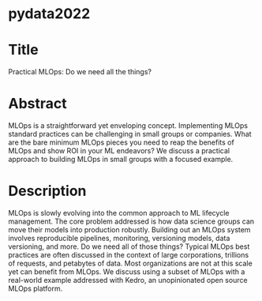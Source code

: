 # pydata2022


# Title

Practical MLOps: Do we need all the things?

# Abstract

MLOps is a straightforward yet enveloping concept. Implementing MLOps standard practices can be challenging in small groups or companies. 
What are the bare minimum MLOps pieces you need to reap the benefits of MLOps and show ROI in your ML endeavors? 
We discuss a practical approach to building MLOps in small groups with a focused example.

# Description

MLOps is slowly evolving into the common approach to ML lifecycle management. The core problem
addressed is how data science groups can move their models into production robustly.
Building out an MLOps system involves reproducible pipelines, monitoring, versioning models, 
data versioning, and more. Do we need all of those things?
Typical MLOps best practices are often discussed in the context of large corporations, trillions of requests,
and petabytes of data. Most organizations are not at this scale yet can benefit from MLOps.
We discuss using a subset of MLOps with a real-world example addressed with Kedro, an unopinionated open source MLOps platform.

